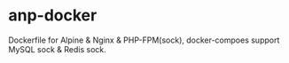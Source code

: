 # anp-docker
Dockerfile for Alpine &amp; Nginx &amp; PHP-FPM(sock), docker-compoes support MySQL sock &amp; Redis sock.
